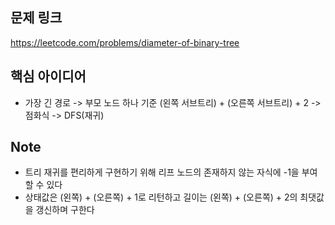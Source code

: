 ## 문제 링크
https://leetcode.com/problems/diameter-of-binary-tree

## 핵심 아이디어
- 가장 긴 경로 -> 부모 노드 하나 기준 (왼쪽 서브트리) + (오른쪽 서브트리) + 2 -> 점화식 -> DFS(재귀)

## Note
- 트리 재귀를 편리하게 구현하기 위해 리프 노드의 존재하지 않는 자식에 -1을 부여할 수 있다
- 상태값은 (왼쪽) + (오른쪽) + 1로 리턴하고 길이는 (왼쪽) + (오른쪽) + 2의 최댓값을 갱신하며 구한다
